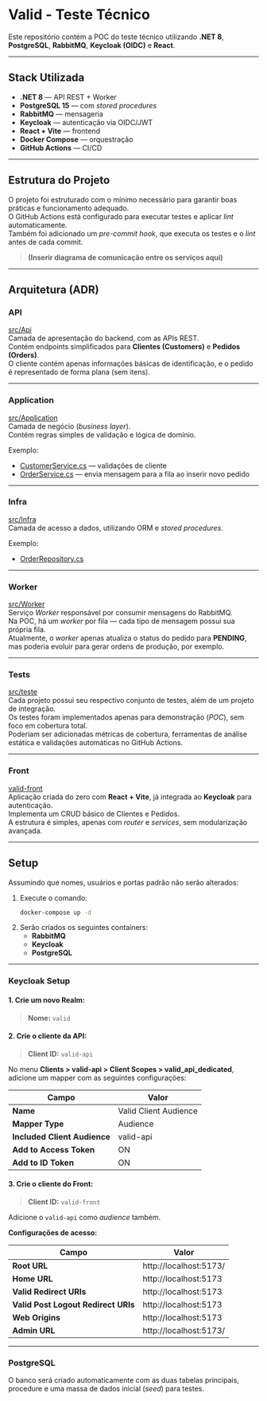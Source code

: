 # **Valid - Teste Técnico**

Este repositório contém a POC do teste técnico utilizando **.NET 8**, **PostgreSQL**, **RabbitMQ**, **Keycloak (OIDC)** e **React**.

---

##  Stack Utilizada
- **.NET 8** — API REST + Worker  
- **PostgreSQL 15** — com *stored procedures*  
- **RabbitMQ** — mensageria  
- **Keycloak** — autenticação via OIDC/JWT  
- **React + Vite** — frontend  
- **Docker Compose** — orquestração  
- **GitHub Actions** — CI/CD  

---

##  Estrutura do Projeto

O projeto foi estruturado com o mínimo necessário para garantir boas práticas e funcionamento adequado.  
O GitHub Actions está configurado para executar testes e aplicar *lint* automaticamente.  
Também foi adicionado um *pre-commit hook*, que executa os testes e o *lint* antes de cada commit.

> **(Inserir diagrama de comunicação entre os serviços aqui)**

---

##  Arquitetura (ADR)

### **API**
 [src/Api](https://github.com/DanielCSilveira/test-valid/tree/main/src/Api)  
Camada de apresentação do backend, com as APIs REST.  
Contém endpoints simplificados para **Clientes (Customers)** e **Pedidos (Orders)**.  
O cliente contém apenas informações básicas de identificação, e o pedido é representado de forma plana (sem itens).  

---

### **Application**
 [src/Application](https://github.com/DanielCSilveira/test-valid/tree/main/src/Application)  
Camada de negócio (*business layer*).  
Contém regras simples de validação e lógica de domínio.  

Exemplo:  
- [CustomerService.cs](https://github.com/DanielCSilveira/test-valid/blob/main/src/Application/Services/CustomerService.cs) — validações de cliente  
- [OrderService.cs](https://github.com/DanielCSilveira/test-valid/blob/main/src/Application/Services/OrderService.cs) — envia mensagem para a fila ao inserir novo pedido  

---

### **Infra**
 [src/Infra](https://github.com/DanielCSilveira/test-valid/tree/main/src/Infra)  
Camada de acesso a dados, utilizando ORM e *stored procedures*.  

Exemplo:  
- [OrderRepository.cs](https://github.com/DanielCSilveira/test-valid/blob/main/src/Infra/Repository/OrderRepository.cs)

---

### **Worker**
 [src/Worker](https://github.com/DanielCSilveira/test-valid/tree/main/src/Worker)  
Serviço *Worker* responsável por consumir mensagens do RabbitMQ.  
Na POC, há um *worker* por fila — cada tipo de mensagem possui sua própria fila.  
Atualmente, o *worker* apenas atualiza o status do pedido para **PENDING**, mas poderia evoluir para gerar ordens de produção, por exemplo.  

---

### **Tests**
 [src/teste](https://github.com/DanielCSilveira/test-valid/tree/main/src/teste)  
Cada projeto possui seu respectivo conjunto de testes, além de um projeto de integração.  
Os testes foram implementados apenas para demonstração (*POC*), sem foco em cobertura total.  
Poderiam ser adicionadas métricas de cobertura, ferramentas de análise estática e validações automáticas no GitHub Actions.  

---

### **Front**
 [valid-front](https://github.com/DanielCSilveira/test-valid/tree/main/valid-front)  
Aplicação criada do zero com **React + Vite**, já integrada ao **Keycloak** para autenticação.  
Implementa um CRUD básico de Clientes e Pedidos.  
A estrutura é simples, apenas com *router* e *services*, sem modularização avançada.  

---

##  Setup

Assumindo que nomes, usuários e portas padrão não serão alterados:

1. Execute o comando:
   ```bash
   docker-compose up -d
   ```
2. Serão criados os seguintes containers:
   - **RabbitMQ**
   - **Keycloak**
   - **PostgreSQL**

---

###  Keycloak Setup

#### 1. Crie um novo Realm:
> **Nome:** `valid`

#### 2. Crie o cliente da API:
> **Client ID:** `valid-api`

No menu **Clients > valid-api > Client Scopes > valid_api_dedicated**, adicione um mapper com as seguintes configurações:

| Campo | Valor |
|-------|--------|
| **Name** | Valid Client Audience |
| **Mapper Type** | Audience |
| **Included Client Audience** | valid-api |
| **Add to Access Token** | ON |
| **Add to ID Token** | ON |

#### 3. Crie o cliente do Front:
> **Client ID:** `valid-front`

Adicione o `valid-api` como *audience* também.

**Configurações de acesso:**

| Campo | Valor |
|--------|--------|
| **Root URL** | http://localhost:5173/ |
| **Home URL** | http://localhost:5173 |
| **Valid Redirect URIs** | http://localhost:5173 |
| **Valid Post Logout Redirect URIs** | http://localhost:5173 |
| **Web Origins** | http://localhost:5173 |
| **Admin URL** | http://localhost:5173/ |

---

###  PostgreSQL
O banco será criado automaticamente com as duas tabelas principais, procedure  e uma massa de dados inicial (*seed*) para testes.
